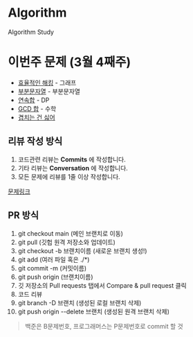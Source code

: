 # Algorithm
Algorithm Study

# 이번주 문제 (3월 4째주)
- [효율적인 해킹](https://www.acmicpc.net/problem/1325) - 그래프
- [부분문자열](https://www.acmicpc.net/problem/6550) - 부분문자열
- [연속합](https://www.acmicpc.net/problem/1912) - DP
- [GCD 합](https://www.acmicpc.net/problem/9613) - 수학 
- [겹치는 건 싫어](https://www.acmicpc.net/problem/20922)

## 리뷰 작성 방식
1. 코드관련 리뷰는 __Commits__ 에 작성합니다.
2. 기타 리뷰는 __Conversation__ 에 작성합니다.
2. 모든 문제에 리뷰를 1줄 이상 작성합니다.

[문제링크](https://github.com/tony9402/baekjoon)
## PR 방식
1. git checkout main (메인 브랜치로 이동)
2. git pull (깃헙 원격 저장소와 업데이트)
3. git checkout -b 브랜치이름 (새로운 브랜치 생성!)
4. git add (여러 파일 혹은 ./*)
5. git commit -m (커밋이름)
6. git push origin (브랜치이름)
7. 깃 저장소의 Pull requests 탭에서 Compare & pull request 클릭
8. 코드 리뷰
9. git branch -D 브랜치 (생성된 로컬 브랜치 삭제)
10. git push origin --delete 브랜치 (생성된 원격 브랜치 삭제)

> 백준은 B문제번호, 프로그래머스는 P문제번호로 commit 할 것
